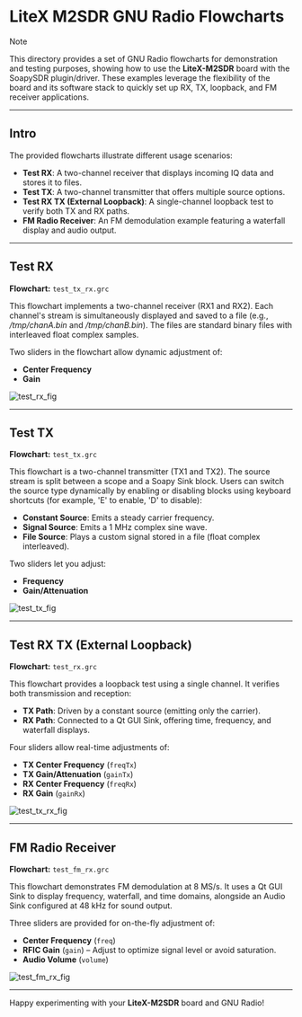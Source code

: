 # LiteX M2SDR GNU Radio Flowcharts

> [!Note]
> This directory provides a set of GNU Radio flowcharts for demonstration and testing purposes, showing how to use the **LiteX-M2SDR** board with the SoapySDR plugin/driver. These examples leverage the flexibility of the board and its software stack to quickly set up RX, TX, loopback, and FM receiver applications.

---

## Intro

The provided flowcharts illustrate different usage scenarios:
- **Test RX**: A two-channel receiver that displays incoming IQ data and stores it to files.
- **Test TX**: A two-channel transmitter that offers multiple source options.
- **Test RX TX (External Loopback)**: A single-channel loopback test to verify both TX and RX paths.
- **FM Radio Receiver**: An FM demodulation example featuring a waterfall display and audio output.

---

## Test RX

**Flowchart:** `test_tx_rx.grc`

This flowchart implements a two-channel receiver (RX1 and RX2). Each channel's stream is simultaneously displayed and saved to a file (e.g., */tmp/chanA.bin* and */tmp/chanB.bin*). The files are standard binary files with interleaved float complex samples.

Two sliders in the flowchart allow dynamic adjustment of:
- **Center Frequency**
- **Gain**

![test_rx_fig](https://github.com/enjoy-digital/litex_m2sdr/assets/1450143/e8178f7f-de92-4d28-b9ed-230f485925bd)

---

## Test TX

**Flowchart:** `test_tx.grc`

This flowchart is a two-channel transmitter (TX1 and TX2). The source stream is split between a scope and a Soapy Sink block. Users can switch the source type dynamically by enabling or disabling blocks using keyboard shortcuts (for example, 'E' to enable, 'D' to disable):
- **Constant Source**: Emits a steady carrier frequency.
- **Signal Source**: Emits a 1 MHz complex sine wave.
- **File Source**: Plays a custom signal stored in a file (float complex interleaved).

Two sliders let you adjust:
- **Frequency**
- **Gain/Attenuation**

![test_tx_fig](https://github.com/enjoy-digital/litex_m2sdr/assets/1450143/ff7b4a2f-f0db-4c11-b3db-b0c5a6e4bef1)

---

## Test RX TX (External Loopback)

**Flowchart:** `test_rx.grc`

This flowchart provides a loopback test using a single channel. It verifies both transmission and reception:
- **TX Path**: Driven by a constant source (emitting only the carrier).
- **RX Path**: Connected to a Qt GUI Sink, offering time, frequency, and waterfall displays.

Four sliders allow real-time adjustments of:
- **TX Center Frequency** (`freqTx`)
- **TX Gain/Attenuation** (`gainTx`)
- **RX Center Frequency** (`freqRx`)
- **RX Gain** (`gainRx`)

![test_tx_rx_fig](https://github.com/enjoy-digital/litex_m2sdr/assets/1450143/942339b8-3d0b-4aa6-aade-e607bab4035e)

---

## FM Radio Receiver

**Flowchart:** `test_fm_rx.grc`

This flowchart demonstrates FM demodulation at 8 MS/s. It uses a Qt GUI Sink to display frequency, waterfall, and time domains, alongside an Audio Sink configured at 48 kHz for sound output.

Three sliders are provided for on-the-fly adjustment of:
- **Center Frequency** (`freq`)
- **RFIC Gain** (`gain`) – Adjust to optimize signal level or avoid saturation.
- **Audio Volume** (`volume`)

![test_fm_rx_fig](https://github.com/enjoy-digital/litex_m2sdr/assets/1450143/ce074aad-ec68-4110-90c3-633a7b48bc50)

---

Happy experimenting with your **LiteX-M2SDR** board and GNU Radio!
